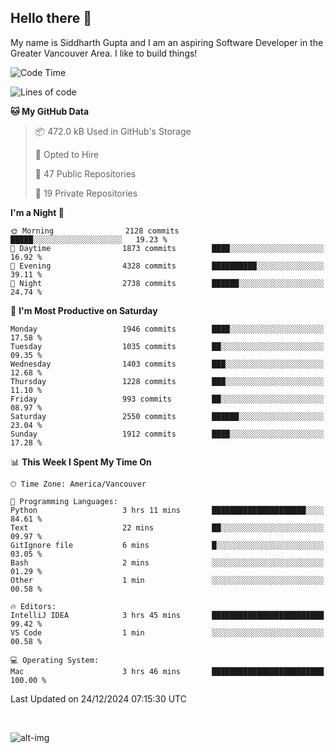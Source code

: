 ## Hello there :wave:

My name is Siddharth Gupta and I am an aspiring Software Developer in the Greater Vancouver Area. I like to build things!

<!-- ![gif](https://github.com/siddg97/siddg97/blob/master/dino.gif) -->

<!--START_SECTION:waka-->
![Code Time](http://img.shields.io/badge/Code%20Time-2%2C003%20hrs%2020%20mins-blue)

![Lines of code](https://img.shields.io/badge/From%20Hello%20World%20I%27ve%20Written-15.7%20million%20lines%20of%20code-blue)

**🐱 My GitHub Data** 

> 📦 472.0 kB Used in GitHub's Storage 
 > 
> 💼 Opted to Hire
 > 
> 📜 47 Public Repositories 
 > 
> 🔑 19 Private Repositories 
 > 
**I'm a Night 🦉** 

```text
🌞 Morning                2128 commits        █████░░░░░░░░░░░░░░░░░░░░   19.23 % 
🌆 Daytime                1873 commits        ████░░░░░░░░░░░░░░░░░░░░░   16.92 % 
🌃 Evening                4328 commits        ██████████░░░░░░░░░░░░░░░   39.11 % 
🌙 Night                  2738 commits        ██████░░░░░░░░░░░░░░░░░░░   24.74 % 
```
📅 **I'm Most Productive on Saturday** 

```text
Monday                   1946 commits        ████░░░░░░░░░░░░░░░░░░░░░   17.58 % 
Tuesday                  1035 commits        ██░░░░░░░░░░░░░░░░░░░░░░░   09.35 % 
Wednesday                1403 commits        ███░░░░░░░░░░░░░░░░░░░░░░   12.68 % 
Thursday                 1228 commits        ███░░░░░░░░░░░░░░░░░░░░░░   11.10 % 
Friday                   993 commits         ██░░░░░░░░░░░░░░░░░░░░░░░   08.97 % 
Saturday                 2550 commits        ██████░░░░░░░░░░░░░░░░░░░   23.04 % 
Sunday                   1912 commits        ████░░░░░░░░░░░░░░░░░░░░░   17.28 % 
```


📊 **This Week I Spent My Time On** 

```text
🕑︎ Time Zone: America/Vancouver

💬 Programming Languages: 
Python                   3 hrs 11 mins       █████████████████████░░░░   84.61 % 
Text                     22 mins             ██░░░░░░░░░░░░░░░░░░░░░░░   09.97 % 
GitIgnore file           6 mins              █░░░░░░░░░░░░░░░░░░░░░░░░   03.05 % 
Bash                     2 mins              ░░░░░░░░░░░░░░░░░░░░░░░░░   01.29 % 
Other                    1 min               ░░░░░░░░░░░░░░░░░░░░░░░░░   00.58 % 

🔥 Editors: 
IntelliJ IDEA            3 hrs 45 mins       █████████████████████████   99.42 % 
VS Code                  1 min               ░░░░░░░░░░░░░░░░░░░░░░░░░   00.58 % 

💻 Operating System: 
Mac                      3 hrs 46 mins       █████████████████████████   100.00 % 
```


 Last Updated on 24/12/2024 07:15:30 UTC
<!--END_SECTION:waka-->

<br>

![alt-img](https://github-readme-stats.vercel.app/api?username=siddg97&count_private=true&theme=nightowl&show_icons=true)


